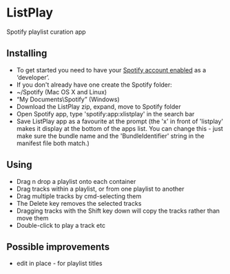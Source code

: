 ListPlay
========

Spotify playlist curation app

Installing
----------
* To get started you need to have your [Spotify account enabled](https://developer.spotify.com/technologies/apps/#developer-account) as a ‘developer’.
* If you don't already have one create the Spotify folder:
* ~/Spotify (Mac OS X and Linux)
* “My Documents\Spotify” (Windows)
* Download the ListPlay zip, expand, move to Spotify folder
* Open Spotify app, type 'spotify:app:xlistplay' in the search bar
* Save ListPlay app as a favourite at the prompt (the 'x' in front of 'listplay' makes it display at the bottom of the apps list. You can change this - just make sure the bundle name and the 'BundleIdentifier' string in the manifest file both match.)

Using
-----
* Drag n drop a playlist onto each container
* Drag tracks within a playlist, or from one playlist to another
* Drag multiple tracks by cmd-selecting them
* The Delete key removes the selected tracks
* Dragging tracks with the Shift key down will copy the tracks rather than move them
* Double-click to play a track etc


Possible improvements
-----------------------------------
* edit in place - for playlist titles

